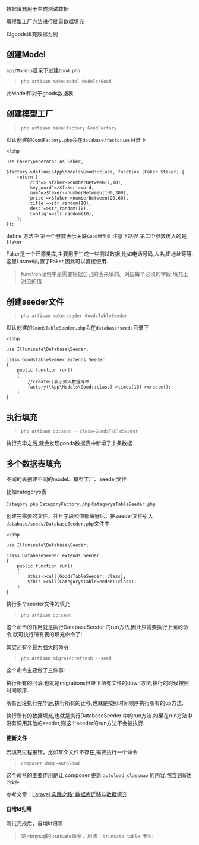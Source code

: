 数据填充用于生成测试数据

用模型工厂方法进行批量数据填充

以goods填充数据为例

## 创建Model

`app/Models`目录下创建`Good.php`
>`php artisan make:model Models/Good`

此Model即对于goods数据表

## 创建模型工厂

>`php artisan make:factory GoodFactory`

默认创建的`GoodFactory.php`会在`database/factories`目录下
```
<?php

use Faker\Generator as Faker;

$factory->define(\App\Models\Good::class, function (Faker $faker) {
    return [
        'cid'=> $faker->numberBetween(1,10),
        'key_word'=>$faker->word,
        'num'=>$faker->numberBetween(100,300),
        'price'=>$faker->numberBetween(20,60),
        'title'=>str_random(10),
        'desc'=>str_random(10),
        'config'=>str_random(10),
    ];
});
```
define 方法中
第一个参数表示关联`Good模型类` 注意下路径
第二个参数传入的是`$faker`

Faker是一个开源类库,主要用于生成一些测试数据,比如电话号码,人名,IP地址等等,这里Laravel内置了Faker,因此可以直接使用.

>function闭包中是需要根据自己的表来填的。对应每个必须的字段,填充上对应的值

## 创建seeder文件

>`php artisan make:seeder GoodsTableSeeder`

默认创建的`GoodsTableSeeder.php`会在`database/seeds`目录下

```
<?php

use Illuminate\Database\Seeder;

class GoodsTableSeeder extends Seeder
{
    public function run()
    {
	    //create()表示插入数据库中
        factory(\App\Models\Good::class)->times(10)->create(); 
    }
}
```

## 执行填充

>`php artisan db:seed --class=GoodsTableSeeder`

执行完毕之后,就会发现goods数据表中新增了十条数据

## 多个数据表填充

不同的表创建不同的model、模型工厂、seeder文件

比如categorys表

`Category.php`
`CategoryFactory.php`
`CategorysTableSeeder.php`

创建完需要的文件，并且字段和值都填好后，把seeder文件引入`database/seeds/DatabaseSeeder.php`文件中
```
<?php

use Illuminate\Database\Seeder;

class DatabaseSeeder extends Seeder
{
    public function run()
    {
        $this->call(GoodsTableSeeder::class);
        $this->call(CategorysTableSeeder::class);
    }
}
```
执行多个seeder文件的填充

>`php artisan db:seed`

这个命令的作用就是执行DatabaseSeeder 的run方法,因此只需要执行上面的命令,就可执行所有表的填充命令了!


其实还有个最为强大的命令

>`php artisan migrate:refresh --seed`

这个命令主要做了三件事:

执行所有的回滚,也就是migrations目录下所有文件的down方法,执行的时候按照时间顺序.

所有回滚执行完毕后,执行所有的迁移,也就是按照时间顺序执行所有的up方法.

执行所有的数据填充,也就是执行DatabaseSeeder 中的run方法.如果在run方法中没有调用其他的seeder,则这个seeder的run方法不会被执行.

#### 更新文件
若填充过程报错，比如某个文件不存在,需要执行一个命令
>`composer dump-autoload`

这个命令的主要作用是让 composer 更新 `autoload_classmap` 的内容,包含到`新建的文件`


参考文章：[Laravel 实践之路: 数据库迁移与数据填充](https://blog.csdn.net/rain_while/article/details/60764741)

#### 自增Id归零

测试完成后，自增Id归零

>使用mysql的truncate命令，用法：`truncate table 表名;`
